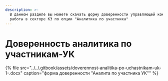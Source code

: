 ```yaml
---
description: >-
  В данном разделе вы можете скачать форму доверенности управляющей компании для
  работы в секторе КЗ по опции "Аналитика по участника"
---
```


# Доверенность аналитика по участникам-УК

{% file src="../../.gitbook/assets/doverennost-analitika-po-uchastnikam-uk-1-.docx" caption="форма доверенности \"Аналита по участника УК\"" %}

